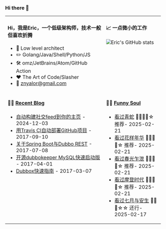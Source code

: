 ### Hi there 👋  
<table  align="center" width="100%">
<tr>
<td valign="top">

#### Hi，我是Eric，一个低级架构师，技术一般但喜欢折腾

- :briefcase: Low level architect<br/>
- :pencil2: Golang/Java/Shell/Python/JS<br/>
- :hammer_and_wrench: omz/JetBrains/Atom/GitHub Action<br/>
- :hearts: The Art of Code/Slasher<br/>
- :email: znyalor@gmail.com<br/>

</td>
<td valign="top">

#### 📈 一点微小的工作

![Eric's GitHub stats](https://github-readme-stats.vercel.app/api?username=zylele&show_icons=true&count_private=true&theme=vue)
  
</td>
</tr>

<tr>
<td valign="top">

#### 🤹‍♀️ <a href="https://zylele.github.io/" target="_blank">Recent Blog</a>

<!-- START_SECTION:blog -->
* <a href='https://zylele.github.io/2024/12/03/%E8%87%AA%E5%8A%A8%E6%9E%84%E5%BB%BA%E7%A4%BE%E4%BA%A4feed%E5%88%B0%E4%BD%A0%E7%9A%84%E4%B8%BB%E9%A1%B5/' target='_blank'>自动构建社交feed到你的主页</a> - 2024-12-03
* <a href='https://zylele.github.io/2017/09/10/%E7%94%A8Travis%20CI%E8%87%AA%E5%8A%A8%E9%83%A8%E7%BD%B2GitHub%E9%A1%B9%E7%9B%AE/' target='_blank'>用Travis CI自动部署GitHub项目</a> - 2017-09-10
* <a href='https://zylele.github.io/2017/07/08/%E5%85%B3%E4%BA%8ESpring%20Boot%E4%B8%8EDubbo%20REST/' target='_blank'>关于Spring Boot与Dubbo REST</a> - 2017-07-08
* <a href='https://zylele.github.io/2017/04/01/%E4%BA%8C%E6%AC%A1%E5%BC%80%E6%BA%90dubbokeeper%20MySQL%E5%BF%AB%E9%80%9F%E5%90%AF%E5%8A%A8%E7%89%88/' target='_blank'>开源dubbokeeper MySQL快速启动版</a> - 2017-04-01
* <a href='https://zylele.github.io/2017/03/07/dubbox%E5%BF%AB%E9%80%9F%E6%8C%87%E5%8D%97/' target='_blank'>Dubbox快速指南</a> - 2017-03-07
<!-- END_SECTION:blog -->
</td>
  
<td valign="top">

#### 🤾‍♂️ <a href="https://movie.douban.com/people/znyalor/collect" target="_blank">Funny Soul</a>

<!-- START_SECTION:douban -->
* <a href='http://movie.douban.com/subject/1303394/' target='_blank'>看过青蛇</a> 🌟🌟🌟🌟☆ 推荐- 2025-02-21
* <a href='http://movie.douban.com/subject/1291557/' target='_blank'>看过花样年华</a> 🌟🌟🌟🌟☆ 推荐- 2025-02-21
* <a href='http://movie.douban.com/subject/1292679/' target='_blank'>看过春光乍泄</a> 🌟🌟🌟🌟☆ 推荐- 2025-02-21
* <a href='http://movie.douban.com/subject/1294371/' target='_blank'>看过摩登时代</a> 🌟🌟🌟🌟☆ 推荐- 2025-02-21
* <a href='http://movie.douban.com/subject/25827935/' target='_blank'>看过七月与安生</a> 🌟🌟🌟☆☆ 还行- 2025-02-17
<!-- END_SECTION:douban -->
</td>
</tr>
</table>
